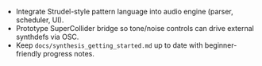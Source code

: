 - Integrate Strudel-style pattern language into audio engine (parser, scheduler, UI).
- Prototype SuperCollider bridge so tone/noise controls can drive external synthdefs via OSC.
- Keep `docs/synthesis_getting_started.md` up to date with beginner-friendly progress notes.

